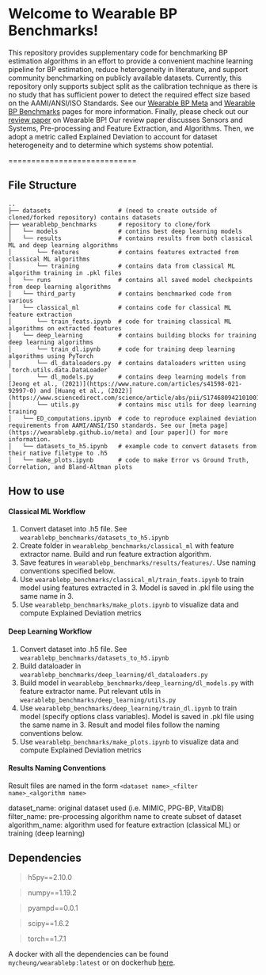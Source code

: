 # Welcome to Wearable BP Benchmarks!

This repository provides supplementary code for benchmarking BP estimation algorithms in an effort to provide a convenient machine learning pipeline for BP estimation, reduce heterogeneity in literature, and support community benchmarking on publicly available datasets. Currently, this repository only supports subject split as the calibration technique as there is no study that has sufficient power to detect the required effect size based on the AAMI/ANSI/ISO Standards. See our [Wearable BP Meta](https://wearablebp.github.io/meta) and [Wearable BP Benchmarks](https://wearablebp.github.io/benchmarks) pages for more information. Finally, please check out our [review paper]() on Wearable BP! Our review paper discusses Sensors and Systems, Pre-processing and Feature Extraction, and Algorithms. Then, we adopt a metric called Explained Deviation to account for dataset heterogeneity and to determine which systems show potential.

============================

## File Structure
    ..
    ├── datasets                   # (need to create outside of cloned/forked repository) contains datasets
    ├── wearablebp_benchmarks      # repository to clone/fork
    │   └── models                 # contins best deep learning models
    │   └── results                # contains results from both classical ML and deep learning algorithms
    │       └── features           # contains features extracted from classical ML algorithms
    │       └── training           # contains data from classical ML algorithm training in .pkl files
    │   └── runs                   # contains all saved model checkpoints from deep learning algorithms
    │   └── third_party            # contains benchmarked code from various
    │   └── classical_ml           # contains code for classical ML feature extraction
    │       └── train_feats.ipynb  # code for training classical ML algorithms on extracted features
    │   └── deep_learning          # contains building blocks for training deep learning algorithms
    │       └── train_dl.ipynb     # code for training deep learning algorithms using PyTorch
    │       └── dl_dataloaders.py  # contains dataloaders written using `torch.utils.data.DataLoader`
    │       └── dl_models.py       # contains deep learning models from [Jeong et al., (2021)](https://www.nature.com/articles/s41598-021-92997-0) and [Huang et al., (2022)](https://www.sciencedirect.com/science/article/abs/pii/S1746809421010016)
    │       └── utils.py           # contains misc utils for deep learning training
    │   └── ED_computations.ipynb  # code to reproduce explained deviation requirements from AAMI/ANSI/ISO standards. See our [meta page](https://wearablebp.github.io/meta) and [our paper]() for more information.
    │   └── datasets_to_h5.ipynb   # example code to convert datasets from their native filetype to .h5 
    │   └── make_plots.ipynb       # code to make Error vs Ground Truth, Correlation, and Bland-Altman plots

## How to use

#### Classical ML Workflow

1. Convert dataset into .h5 file. See `wearablebp_benchmarks/datasets_to_h5.ipynb`
2. Create folder in `wearablebp_benchmarks/classical_ml` with feature extractor name. Build and run feature extraction algorithm.
3. Save features in `wearablebp_benchmarks/results/features/`. Use naming conventions specified below.
4. Use `wearablebp_benchmarks/classical_ml/train_feats.ipynb` to train model using features extracted in 3. Model is saved in .pkl file using the same name in 3.
5. Use `wearablebp_benchmarks/make_plots.ipynb` to visualize data and compute Explained Deviation metrics

#### Deep Learning Workflow
1. Convert dataset into .h5 file. See `wearablebp_benchmarks/datasets_to_h5.ipynb`
2. Build dataloader in `wearablebp_benchmarks/deep_learning/dl_dataloaders.py`
3. Build model in `wearablebp_benchmarks/deep_learning/dl_models.py` with feature extractor name. Put relevant utils in `wearablebp_benchmarks/deep_learning/utils.py`
4. Use `wearablebp_benchmarks/deep_learning/train_dl.ipynb` to train model (specify options class variables). Model is saved in .pkl file using the same name in 3. Result and model files follow the naming conventions below.
5. Use `wearablebp_benchmarks/make_plots.ipynb` to visualize data and compute Explained Deviation metrics

#### Results Naming Conventions

Result files are named in the form `<dataset name>_<filter name>_<algorithm name>`

dataset_name: original dataset used (i.e. MIMIC, PPG-BP, VitalDB)
filter_name: pre-processing algorithm name to create subset of dataset
algorithm_name: algorithm used for feature extraction (classical ML) or training (deep learning)

## Dependencies

> h5py==2.10.0

> numpy==1.19.2

> pyampd==0.0.1

> scipy==1.6.2

> torch==1.7.1

A docker with all the dependencies can be found `mycheung/wearablebp:latest` or on dockerhub [here](https://hub.docker.com/repository/docker/mycheung/wearablebp/general). 
